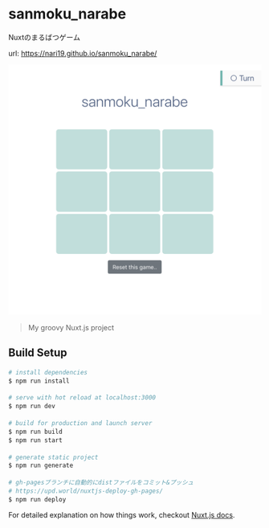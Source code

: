 # sanmoku_narabe

Nuxtのまるばつゲーム

url: https://nari19.github.io/sanmoku_narabe/


![アプリ画面](./assets/images/Top.png)


> My groovy Nuxt.js project

## Build Setup

``` bash
# install dependencies
$ npm run install

# serve with hot reload at localhost:3000
$ npm run dev

# build for production and launch server
$ npm run build
$ npm run start

# generate static project
$ npm run generate

# gh-pagesブランチに自動的にdistファイルをコミット&プッシュ
# https://upd.world/nuxtjs-deploy-gh-pages/
$ npm run deploy
```

For detailed explanation on how things work, checkout [Nuxt.js docs](https://nuxtjs.org).